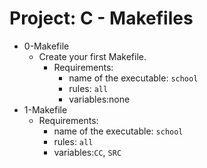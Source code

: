 # Project: C - Makefiles

*  0-Makefile
   - Create your first Makefile.
     - Requirements:
       - name of the executable: `school`
       - rules: `all`
       - variables:none
*  1-Makefile
   - Requirements:
     - name of the executable: `school`
     - rules: `all`
     - variables:`CC`, `SRC`
